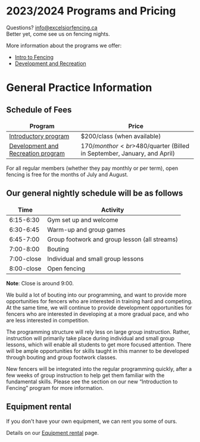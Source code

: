 # 2023/2024 Programs and Pricing

Questions? [info@excelsiorfencing.ca](mailto:treasurer@excelsiorfencing.ca)  
Better yet, come see us on fencing nights.

More information about the programs we offer:

- [Intro to Fencing](Intro_to_Fencing.md)
- [Development and Recreation](Development_and_Recreation.md)

# General Practice Information

## Schedule of Fees

| Program                                                             | Price                                                                   |
| ------------------------------------------------------------------- | ----------------------------------------------------------------------- |
| [Introductory program](Intro_to_Fencing.md)                         | $200/class (when available)                                             |
| [Development and Recreation program](Development_and_Recreation.md) | $170/month or<br>$480/quarter (Billed in September, January, and April) |

For all regular members (whether they pay monthly or per term), open fencing is free for the months of July and August.

## Our general nightly schedule will be as follows

<style>
table th:first-of-type {
	width: auto;
	border: none !important;
}
table th:nth-of-type(2) {
	width: auto;
	border: none !important;
}
</style>

| Time       | Activity                                      |
| ---------- | --------------------------------------------- |
| 6:15-6:30  | Gym set up and welcome                        |
| 6:30-6:45  | Warm-up and group games                       |
| 6:45-7:00  | Group footwork and group lesson (all streams) |
| 7:00-8:00  | Bouting                                       |
| 7:00-close | Individual and small group lessons            |
| 8:00-close | Open fencing                                  |

**Note**: Close is around 9:00.

We build a lot of bouting into our programming, and want to provide more opportunities for fencers who are interested in training hard and competing. At the same time, we will continue to provide development opportunities for fencers who are interested in developing at a more gradual pace, and who are less interested in competition.

The programming structure will rely less on large group instruction. Rather, instruction will primarily take place during individual and small group lessons, which will enable all students to get more focused attention. There will be ample opportunities for skills taught in this manner to be developed through bouting and group footwork classes.

New fencers will be integrated into the regular programming quickly, after a few weeks of group instruction to help get them familiar with the fundamental skills. Please see the section on our new “Introduction to Fencing” program for more information.

## Equipment rental

If you don't have your own equipment, we can rent you some of ours. 

Details on our [Equipment rental](Rental.md) page.

